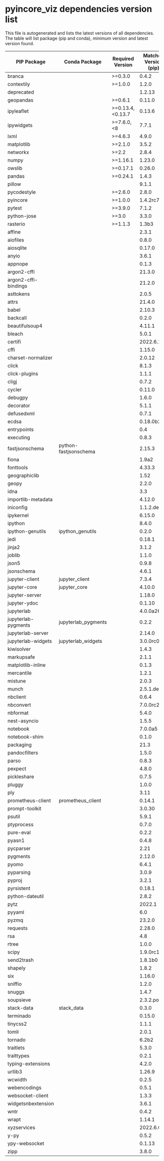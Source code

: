 # pyincore_viz dependencies version list

This file is autogenerated and lists the latest versions of all dependencies. The table will list package (pip and conda), minimum version and latest version found.

| PIP Package | Conda Package | Required Version | Matched Version (pip) |
|-------------|---------------|------------------|-----------------------|
| branca | | \>=0.3.0| 0.4.2 |
| contextily | | \>=1.0.0| 1.2.0 |
| deprecated | | | 1.2.13 |
| geopandas | | \>=0.6.1| 0.11.0 |
| ipyleaflet | | \>=0.13.4,\<0.13.7| 0.13.6 |
| ipywidgets | | \>=7.6.0,\<8| 7.7.1 |
| lxml | | \>=4.6.3| 4.9.0 |
| matplotlib | | \>=2.1.0| 3.5.2 |
| networkx | | \>=2.2| 2.8.4 |
| numpy | | \>=1.16.1| 1.23.0 |
| owslib | | \>=0.17.1| 0.26.0 |
| pandas | | \>=0.24.1| 1.4.3 |
| pillow | | | 9.1.1 |
| pycodestyle | | \>=2.6.0| 2.8.0 |
| pyincore | | \>=1.0.0| 1.4.2rc7 |
| pytest | | \>=3.9.0| 7.1.2 |
| python-jose | | \>=3.0| 3.3.0 |
| rasterio | | \>=1.1.3| 1.3b3 |
| affine | | | 2.3.1 |
| aiofiles | | | 0.8.0 |
| aiosqlite | | | 0.17.0 |
| anyio | | | 3.6.1 |
| appnope | | | 0.1.3 |
| argon2-cffi | | | 21.3.0 |
| argon2-cffi-bindings | | | 21.2.0 |
| asttokens | | | 2.0.5 |
| attrs | | | 21.4.0 |
| babel | | | 2.10.3 |
| backcall | | | 0.2.0 |
| beautifulsoup4 | | | 4.11.1 |
| bleach | | | 5.0.1 |
| certifi | | | 2022.6.15 |
| cffi | | | 1.15.0 |
| charset-normalizer | | | 2.0.12 |
| click | | | 8.1.3 |
| click-plugins | | | 1.1.1 |
| cligj | | | 0.7.2 |
| cycler | | | 0.11.0 |
| debugpy | | | 1.6.0 |
| decorator | | | 5.1.1 |
| defusedxml | | | 0.7.1 |
| ecdsa | | | 0.18.0b2 |
| entrypoints | | | 0.4 |
| executing | | | 0.8.3 |
| fastjsonschema | python-fastjsonschema | | 2.15.3 |
| fiona | | | 1.9a2 |
| fonttools | | | 4.33.3 |
| geographiclib | | | 1.52 |
| geopy | | | 2.2.0 |
| idna | | | 3.3 |
| importlib-metadata | | | 4.12.0 |
| iniconfig | | | 1.1.2.dev35 |
| ipykernel | | | 6.15.0 |
| ipython | | | 8.4.0 |
| ipython-genutils | ipython_genutils | | 0.2.0 |
| jedi | | | 0.18.1 |
| jinja2 | | | 3.1.2 |
| joblib | | | 1.1.0 |
| json5 | | | 0.9.8 |
| jsonschema | | | 4.6.1 |
| jupyter-client | jupyter_client | | 7.3.4 |
| jupyter-core | jupyter_core | | 4.10.0 |
| jupyter-server | | | 1.18.0 |
| jupyter-ydoc | | | 0.1.10 |
| jupyterlab | | | 4.0.0a26 |
| jupyterlab-pygments | jupyterlab_pygments | | 0.2.2 |
| jupyterlab-server | | | 2.14.0 |
| jupyterlab-widgets | jupyterlab_widgets | | 3.0.0rc0 |
| kiwisolver | | | 1.4.3 |
| markupsafe | | | 2.1.1 |
| matplotlib-inline | | | 0.1.3 |
| mercantile | | | 1.2.1 |
| mistune | | | 2.0.3 |
| munch | | | 2.5.1.dev12 |
| nbclient | | | 0.6.4 |
| nbconvert | | | 7.0.0rc2 |
| nbformat | | | 5.4.0 |
| nest-asyncio | | | 1.5.5 |
| notebook | | | 7.0.0a5 |
| notebook-shim | | | 0.1.0 |
| packaging | | | 21.3 |
| pandocfilters | | | 1.5.0 |
| parso | | | 0.8.3 |
| pexpect | | | 4.8.0 |
| pickleshare | | | 0.7.5 |
| pluggy | | | 1.0.0 |
| ply | | | 3.11 |
| prometheus-client | prometheus_client | | 0.14.1 |
| prompt-toolkit | | | 3.0.30 |
| psutil | | | 5.9.1 |
| ptyprocess | | | 0.7.0 |
| pure-eval | | | 0.2.2 |
| pyasn1 | | | 0.4.8 |
| pycparser | | | 2.21 |
| pygments | | | 2.12.0 |
| pyomo | | | 6.4.1 |
| pyparsing | | | 3.0.9 |
| pyproj | | | 3.2.1 |
| pyrsistent | | | 0.18.1 |
| python-dateutil | | | 2.8.2 |
| pytz | | | 2022.1 |
| pyyaml | | | 6.0 |
| pyzmq | | | 23.2.0 |
| requests | | | 2.28.0 |
| rsa | | | 4.8 |
| rtree | | | 1.0.0 |
| scipy | | | 1.9.0rc1 |
| send2trash | | | 1.8.1b0 |
| shapely | | | 1.8.2 |
| six | | | 1.16.0 |
| sniffio | | | 1.2.0 |
| snuggs | | | 1.4.7 |
| soupsieve | | | 2.3.2.post1 |
| stack-data | stack_data | | 0.3.0 |
| terminado | | | 0.15.0 |
| tinycss2 | | | 1.1.1 |
| tomli | | | 2.0.1 |
| tornado | | | 6.2b2 |
| traitlets | | | 5.3.0 |
| traittypes | | | 0.2.1 |
| typing-extensions | | | 4.2.0 |
| urllib3 | | | 1.26.9 |
| wcwidth | | | 0.2.5 |
| webencodings | | | 0.5.1 |
| websocket-client | | | 1.3.3 |
| widgetsnbextension | | | 3.6.1 |
| wntr | | | 0.4.2 |
| wrapt | | | 1.14.1 |
| xyzservices | | | 2022.6.0 |
| y-py | | | 0.5.2 |
| ypy-websocket | | | 0.1.13 |
| zipp | | | 3.8.0 |
